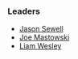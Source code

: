### Leaders
* [Jason Sewell](mailto:jason.sewell@owasp.org)
* [Joe Mastowski](mailto:joseph.mastowski@owasp.org)
* [Liam Wesley](mailto:liam.wesley@owasp.org)
